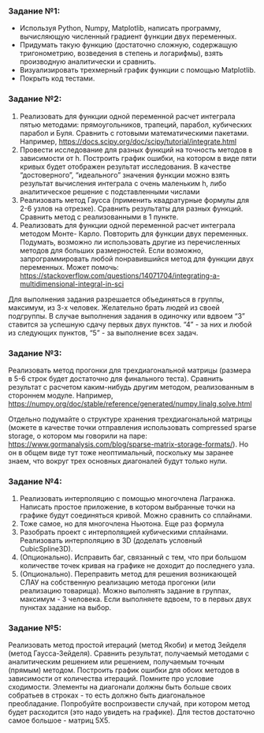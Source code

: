 ### Задание №1:
* Используя Python, Numpy, Matplotlib, написать программу, вычисляющую
численный градиент функции двух переменных.
* Придумать такую функцию (достаточно сложную, содержащую
тригонометрию, возведения в степень и логарифмы), взять производную
аналитически и сравнить.
* Визуализировать трехмерный график функции с помощью Matplotlib.
* Покрыть код тестами.

### Задание №2:
1) Реализовать для функции одной переменной расчет интеграла пятью методами:
прямоугольников, трапеций, парабол, кубических парабол и Буля. Сравнить с готовыми
математическими пакетами. Например,
https://docs.scipy.org/doc/scipy/tutorial/integrate.html
2) Провести исследование для разных функций на точность методов в зависимости от h.
Построить график ошибки, на котором в виде пяти кривых будет отображен результат
исследования. В качестве “достоверного”, “идеального” значения функции можно взять
результат вычисления интеграла с очень маленьким h, либо аналитическое решение с
подставленными числами
3) Реализовать метод Гаусса (применить квадратурные формулы для 2-6 узлов на
отрезке). Сравнить результаты для разных функций. Сравнить метод с реализованными
в 1 пункте.
4) Реализовать для функции одной переменной расчет интеграла методом Монте-
Карло. Повторить для функции двух переменных. Подумать, возможно ли использовать
другие из перечисленных методов для больших размерностей. Если возможно,
запрограммировать любой понравившийся метод для функции двух переменных.
Может помочь:
https://stackoverflow.com/questions/14071704/integrating-a-multidimensional-integral-in-sci


Для выполнения задания разрешается объединяться в группы, максимум, из 3-х
человек. Желательно брать людей из своей подгруппы.
В случае выполнения задания в одиночку или вдвоем “3” ставится за успешную
сдачу первых двух пунктов. “4” - за них и любой из следующих пунктов, “5” - за
выполнение всех задач.

### Задание №3:
Реализовать метод прогонки для трехдиагональной матрицы (размера в 5-6
строк будет достаточно для финального теста). Сравнить результат с расчетом
каким-нибудь другим методом, реализованным в стороннем модуле. Например,
https://numpy.org/doc/stable/reference/generated/numpy.linalg.solve.html

Отдельно подумайте о структуре хранения трехдиагональной матрицы (можете
в качестве точки отправления использовать compressed sparse storage, о
котором мы говорили на паре:
https://www.gormanalysis.com/blog/sparse-matrix-storage-formats/). Но он в общем
виде тут тоже неоптимальный, поскольку мы заранее знаем, что вокруг трех
основных диагоналей будут только нули.

### Задание №4:
1. Реализовать интерполяцию с помощью многочлена Лагранжа. Написать
простое приложение, в котором выбранные точки на графике будут соединяться
кривой. Можно сравнить со сплайнами.
2. Тоже самое, но для многочлена Ньютона. Еще раз формула
3. Разобрать проект с интерполяцией кубическими сплайнами. Реализовать
интерполяцию в 3D (доделать условный CubicSpline3D).
4. (Опционально). Исправить баг, связанный с тем, что при большом количестве
точек кривая на графике не доходит до последнего узла.
5. (Опционально). Переправить метод для решения возникающей СЛАУ на
собственную реализацию метода прогонки (или реализацию товарища).
Можно выполнять задание в группах, максимум - 3 человека. Если выполняете
вдвоем, то в первых двух пунктах задание на выбор.

### Задание №5:
Реализовать метод простой итераций (метод Якоби) и метод Зейделя (метод
Гаусса-Зейделя). Сравнить результат, получаемый методами с аналитическим
решением или решением, получаемым точным (прямым) методом. Построить
график ошибки для обоих методов в зависимости от количества итераций.
Помните про условие сходимости. Элементы на диагонали должны быть
больше своих собратьев в строках - то есть должно быть диагональное
преобладание. Попробуйте воспроизвести случай, при котором метод будет
расходится (это надо увидеть на графике). Для тестов достаточно самое
большое - матриц 5Х5.
